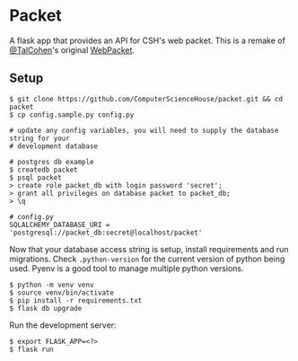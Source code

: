 # Packet
A flask app that provides an API for CSH's web packet. This is a remake of [@TalCohen](https://github.com/talcohen)'s original [WebPacket](https://github.com/TalCohen/CSHWebPacket).

## Setup

```
$ git clone https://github.com/ComputerScienceHouse/packet.git && cd packet
$ cp config.sample.py config.py

# update any config variables, you will need to supply the database string for your
# development database

# postgres db example
$ createdb packet
$ psql packet
> create role packet_db with login password 'secret';
> grant all privileges on database packet to packet_db;
> \q

# config.py
SQLALCHEMY_DATABASE_URI = 'postgresql://packet_db:secret@localhost/packet'
```

Now that your database access string is setup, install requirements and run migrations. Check `.python-version` for the current version of python being used. Pyenv is a good tool to manage multiple python versions.

```
$ python -m venv venv
$ source venv/bin/activate
$ pip install -r requirements.txt
$ flask db upgrade
```

Run the development server:

```
$ export FLASK_APP=<?>
$ flask run
```

